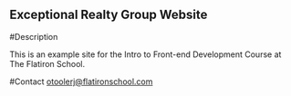 Exceptional Realty Group Website
---

#Description

This is an example site for the Intro to Front-end Development Course at The Flatiron School.

#Contact
otoolerj@flatironschool.com
